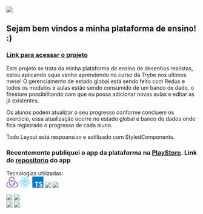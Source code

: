<img src="https://user-images.githubusercontent.com/94801880/155900358-e86ee9b7-960d-4861-80fd-aa44d264d24e.png" width=300, align="center"/>


## Sejam bem vindos a minha plataforma de ensino! :)

### [Link para acessar o projeto](https://drawing-station-web.vercel.app/)

Este projeto se trata da minha plataforma de ensino de desenhos realistas, estou aplicando
oque venho aprendendo no curso da Trybe nos ultimos mese!
O gerenciamento de estado global está sendo feito com Redux e todos os modulos e aulas estão sendo consumido de um banco de dado, o firestore possibilitando com que eu possa adicionar novas aulas e editar as já existentes.

Os alunos podem atualizar o seu progresso conforme concluem os exercicio, essa atualização ocorre no estado global e banco de dados onde fica registrado o progresso de cada aluno.

Todo Leyout está respoansivo e estilizado com StyledComponents.

### Recentemente publiquei o app da plataforma na [PlayStore](https://play.google.com/store/apps/details?id=com.drawingstation). Link do [repositorio](https://github.com/brenooliveiranascimento/Drawing-station-Redux) do app

Tecnologias utilizadas:<br/>
<a href="https://www.javascript.com/"><img src="https://raw.githubusercontent.com/devicons/devicon/master/icons/redux/redux-original.svg" width=30 height=30></a>
<a href="https://www.javascript.com/"><img src="https://raw.githubusercontent.com/devicons/devicon/master/icons/react/react-original.svg" width=30 height=30></a>
<a href="https://www.reactnative.com/"><img src="https://raw.githubusercontent.com/devicons/devicon/master/icons/typescript/typescript-plain.svg" height=30 width=30></a>
<a href="https://styled-components.com/"><img src="https://user-images.githubusercontent.com/94801880/152538254-c2893779-4869-4474-9997-96ad488c6ae7.png" width=90></a>
  <a href="https://rnfirebase.io/"><img src="https://user-images.githubusercontent.com/94801880/152535515-3503ef54-50a0-4765-a057-6013f4aa8521.png" width=90></a>

<img src="https://user-images.githubusercontent.com/94801880/181121295-5ae30215-b7dd-4a39-894a-ca91898518be.png" width=800>
<img src="https://user-images.githubusercontent.com/94801880/184520042-b8879a97-d33a-4a9b-afa7-8c7139852af6.png" width=800>
<div>
<img src="https://user-images.githubusercontent.com/94801880/181121053-314cef2b-01ce-4889-a9c1-565e0c1e46f7.png" width=400>
<img src="https://user-images.githubusercontent.com/94801880/184520051-fc4038d7-7fd3-46a3-ae35-b0cc904cf0c0.png" width=400>
<div>
